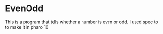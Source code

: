 # EvenOdd
This is a program that tells whether a number is even or odd. I used spec to to make it in pharo 10
